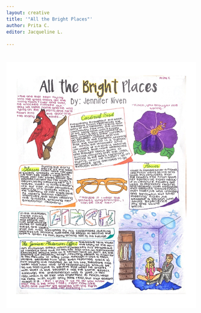 ```yaml
---
layout: creative
title: '"All the Bright Places"'
author: Prita C.
editor: Jacqueline L.

---
```

# ![](/uploads/prita-pager-final.jpg)